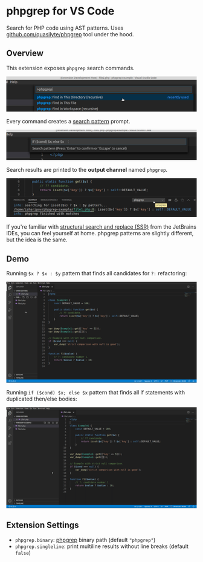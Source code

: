 # phpgrep for VS Code

Search for PHP code using AST patterns. Uses [github.com/quasilyte/phpgrep](https://github.com/quasilyte/phpgrep) tool under the hood.

## Overview

This extension exposes `phpgrep` search commands.

![](/docs/commands.jpg "Ctrl+Shift+P phpgrep")

Every command creates a [search pattern](https://github.com/quasilyte/phpgrep/blob/master/pattern_language.md) prompt.

![](/docs/pattern.jpg "search pattern prompt")
  
Search results are printed to the **output channel** named `phpgrep`.

![](/docs/output.jpg "phpgrep output channel")

If you're familiar with [structural search and replace (SSR)](https://www.jetbrains.com/help/idea/structural-search-and-replace.html) from
the JetBrains IDEs, you can feel yourself at home. phpgrep patterns are slightly different, but the idea is the same.

## Demo

Running `$x ? $x : $y` pattern that finds all candidates for `?:` refactoring:

![](/docs/demo1.gif)

Running `if ($cond) $x; else $x` pattern that finds all if statements with duplicated then/else bodies:

![](/docs/demo2.gif)

## Extension Settings

* `phpgrep.binary`: [phpgrep](https://github.com/quasilyte/phpgrep) binary path (default `"phpgrep"`)
* `phpgrep.singleline`: print multiline results without line breaks (default `false`)


